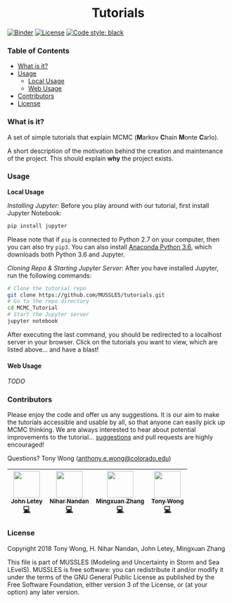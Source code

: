 <h1 align=center>Tutorials</h1>

[![Binder](https://mybinder.org/badge.svg)](https://mybinder.org/v2/gh/MUSSLES/tutorials/master) [![License](https://img.shields.io/github/license/MUSSLES/tutorials.svg)](LICENSE) [![Code style: black](https://img.shields.io/badge/code%20style-black-000000.svg)](https://github.com/ambv/black)

### Table of Contents

* [What is it?](#what-is-it)
* [Usage](#usage)
    - [Local Usage](#local-usage)
    - [Web Usage](#web-usage)
* [Contributors](#contributors)
* [License](#license)

### What is it?

A set of simple tutorials that explain MCMC (**M**arkov **C**hain **M**onte **C**arlo).

A short description of the motivation behind the creation and maintenance of the project. This should explain **why** the project exists.

### Usage

**Local Usage**

*Installing Jupyter:* Before you play around with our tutorial, first install Jupyter Notebook:

```sh
pip install jupyter
```

Please note that if `pip` is connected to Python 2.7 on your computer, then you can also try `pip3`. You can also install [Anaconda Python 3.6](https://www.anaconda.com/download), which downloads both Python 3.6 and Jupyter.

*Cloning Repo & Starting Jupyter Server:* After you have installed Jupyter, run the following commands:

```sh
# Clone the tutorial repo
git clone https://github.com/MUSSLES/tutorials.git
# Go to the repo directory
cd MCMC_Tutorial
# Start the Jupyter server
jupyter notebook
```

After executing the last command, you should be redirected to a localhost server in your browser. Click on the tutorials you want to view, which are listed above... and have a blast!

#### Web Usage

*TODO*

### Contributors

Please enjoy the code and offer us any suggestions. It is our aim to make the tutorials accessible and usable by all, so that anyone can easily pick up MCMC thinking. We are always interested to hear about potential improvements to the tutorial... [suggestions](../../issues/) and pull requests are highly encouraged!

Questions? Tony Wong (anthony.e.wong@colorado.edu)

| [<img src="https://avatars3.githubusercontent.com/u/30328854?v=4" width="60px;"/><br /><sub><b>John Letey</b></sub>](https://github.com/johnletey)<br />[💻](https://github.com/MUSSLES/tutorials/commits?author=johnletey "Code") | [<img src="https://avatars2.githubusercontent.com/u/13415542?v=4" width="60px;"/><br /><sub><b>Nihar Nandan</b></sub>](http://github.com/niharnandan)<br />[💻](https://github.com/MUSSLES/tutorials/commits?author=niharnandan "Code") | [<img src="https://avatars2.githubusercontent.com/u/35549559?v=4" width="60px;"/><br /><sub><b>Mingxuan Zhang</b></sub>](http://github.com/MingxuanZhang)<br />[💻](https://github.com/MUSSLES/tutorials/commits?author=MingxuanZhang "Code") | [<img src="https://avatars2.githubusercontent.com/u/19948806?v=4" width="60px;"/><br /><sub><b>Tony Wong</b></sub>](http://github.com/tonyewong)<br />[💻](https://github.com/MUSSLES/tutorials/commits?author=tonyewong "Code") |
| :---: | :---: | :---: | :---: |

### License

Copyright 2018 Tony Wong, H. Nihar Nandan, John Letey, Mingxuan Zhang

This file is part of MUSSLES (Modeling and Uncertainty in Storm and Sea LEvelS). MUSSLES is free software: you can redistribute it and/or modify it under the terms of the GNU General Public License as published by the Free Software Foundation, either version 3 of the License, or (at your option) any later version.
